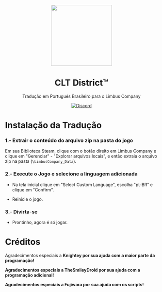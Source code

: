 <div align="center">
<a href="https://github.com/Eike-Felipe/LimbusCompanyBrazilianTranslationTeam">
   <img src="https://github.com/user-attachments/assets/ad72ac35-21f9-4b47-a578-20affbe558fb" width="200" height="200" />
</a>
   
# CLT District™
Tradução em Português Brasileiro para o Limbus Company

[![Discord](https://img.shields.io/badge/Servidor%20do%20Mille-641E16?style=plastic&logo=discord&logoColor=473DBF&link=https://discord.gg/PPpFyyzZgY)](https://discord.gg/PPpFyyzZgY)
</div>


# Instalação da Tradução

### 1.- Extrair o conteúdo do arquivo zip na pasta do jogo

   Em sua Biblioteca Steam, clique com o botão direito em Limbus Company e clique em "Gerenciar" - "Explorar arquivos locais", e então extraia o arquivo zip na pasta (``\LimbusCompany_Data``).

### 2.- Execute o Jogo e selecione a linguagem adicionada

   - Na tela inicial clique em "Select Custom Language", escolha "pt-BR" e clique em "Confirm".

   - Reinicie o jogo.

### 3.- Divirta-se

   - Prontinho, agora é só jogar.


# Créditos
Agradecimentos especiais a <b>Knightey<b> por sua ajuda com a maior parte da programação!

Agradecimentos especiais a <b>TheSmileyDroid<b> por sua ajuda com a programação adicional!

Agradecimentos especiais a <b>Fujiwara<b> por sua ajuda com os scripts!
